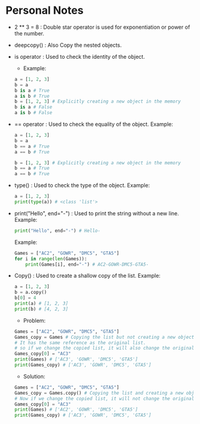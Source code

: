 # Personal Notes
- 2 ** 3 = 8 : Double star operator is used for exponentiation or power of the number.
- deepcopy() : Also Copy the nested objects.
- is operator : Used to check the identity of the object.
    - Example:
    ```python
    a = [1, 2, 3]
    b = a
    b is a # True
    a is b # True
    b = [1, 2, 3] # Explicitly creating a new object in the memory
    b is a # False
    a is b # False
    ```
    
- == operator : Used to check the equality of the object.
    Example:
    ```python
    a = [1, 2, 3]
    b = a
    b == a # True
    a == b # True

    b = [1, 2, 3] # Explicitly creating a new object in the memory
    b == a # True
    a == b # True
    ```
    
- type() : Used to check the type of the object.
    Example:
    ```python
    a = [1, 2, 3]
    print(type(a)) # <class 'list'>
    ```

- print("Hello", end="-") : Used to print the string without a new line.
    Example:
    ```python
    print("Hello", end="-") # Hello-
    ```
    Example:
    ```python
    Games = ["AC2", "GOWR", "DMC5", "GTA5"]
    for i in range(len(Games)):
        print(Games[i], end="-") # AC2-GOWR-DMC5-GTA5-
    ```

- Copy() : Used to create a shallow copy of the list.
    Example:
    ```python
    a = [1, 2, 3]
    b = a.copy()
    b[0] = 4
    print(a) # [1, 2, 3]
    print(b) # [4, 2, 3]
    ```
    - Problem:
    ```python
    Games = ["AC2", "GOWR", "DMC5", "GTA5"]
    Games_copy = Games # Copying the list but not creating a new object in the memory.
    # It has the same reference as the original list.
    # so if we change the copied list, it will also change the original list.
    Games_copy[0] = "AC3"
    print(Games) # ['AC3', 'GOWR', 'DMC5', 'GTA5']
    print(Games_copy) # ['AC3', 'GOWR', 'DMC5', 'GTA5']
    ```
    - Solution:
    ```python
    Games = ["AC2", "GOWR", "DMC5", "GTA5"]
    Games_copy = Games.copy() # Copying the list and creating a new object in the memory.
    # Now if we change the copied list, it will not change the original list.
    Games_copy[0] = "AC3"
    print(Games) # ['AC2', 'GOWR', 'DMC5', 'GTA5']
    print(Games_copy) # ['AC3', 'GOWR', 'DMC5', 'GTA5']
    ```
    